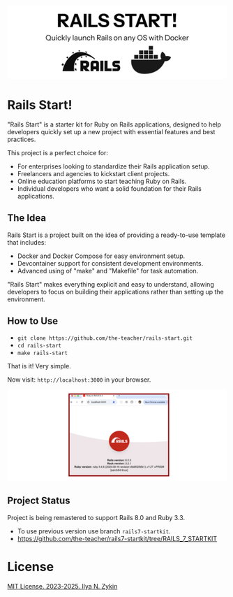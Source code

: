 <img src="./docs/images/rails-start-logo.png" alt="Rails Start" />

# Rails Start!

"Rails Start" is a starter kit for Ruby on Rails applications, designed to help developers quickly set up a new project with essential features and best practices.

This project is a perfect choice for:

- For enterprises looking to standardize their Rails application setup.
- Freelancers and agencies to kickstart client projects.
- Online education platforms to start teaching Ruby on Rails.
- Individual developers who want a solid foundation for their Rails applications.

## The Idea

Rails Start is a project built on the idea of providing a ready-to-use template that includes:

- Docker and Docker Compose for easy environment setup.
- Devcontainer support for consistent development environments.
- Advanced using of "make" and "Makefile" for task automation.

"Rails Start" makes everything explicit and easy to understand, allowing developers to focus on building their applications rather than setting up the environment.

## How to Use

- `git clone https://github.com/the-teacher/rails-start.git`
- `cd rails-start`
- `make rails-start`

That is it! Very simple.

Now visit: `http://localhost:3000` in your browser.

<img src="./docs/images/rails-window-2.png" alt="Rails Start Welcome Page" />

## Project Status

Project is being remastered to support Rails 8.0 and Ruby 3.3.

- To use previous version use branch `rails7-startkit`.
- https://github.com/the-teacher/rails7-startkit/tree/RAILS_7_STARTKIT

# License

[MIT License. 2023-2025. Ilya N. Zykin](./LICENSE.md)
